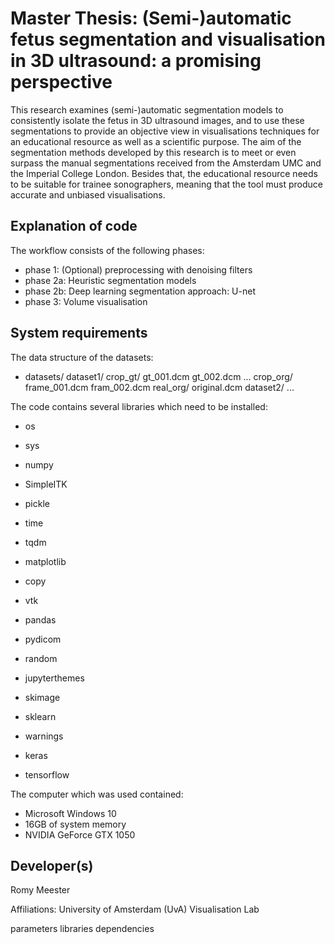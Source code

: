 # Master Thesis: (Semi-)automatic fetus segmentation and visualisation in 3D ultrasound: a promising perspective
This research examines (semi-)automatic segmentation models to consistently isolate the fetus in 3D ultrasound images, and to use these segmentations to provide an objective view in visualisations techniques for an educational resource as well as a scientific purpose. The aim of the segmentation methods developed by this research is to meet or even surpass the manual segmentations received from the Amsterdam UMC and the Imperial College London. Besides that, the educational resource needs to be suitable for trainee sonographers, meaning that the tool must produce accurate and unbiased visualisations.

## Explanation of code
The workflow consists of the following phases: 
- phase 1: (Optional) preprocessing with denoising filters
- phase 2a: Heuristic segmentation models
- phase 2b: Deep learning segmentation approach: U-net
- phase 3: Volume visualisation

## System requirements 
The data structure of the datasets: 
- datasets/ 
   dataset1/ 
    crop_gt/
     gt_001.dcm
     gt_002.dcm
     ...
    crop_org/
     frame_001.dcm
     fram_002.dcm
    real_org/
     original.dcm
   dataset2/
    ...

The code contains several libraries which need to be installed: 
- os
- sys
- numpy 
- SimpleITK 
- pickle
- time
- tqdm
- matplotlib
- copy
- vtk
- pandas

- pydicom
- random
- jupyterthemes
- skimage
- sklearn
- warnings
- keras
- tensorflow

The computer which was used contained: 
- Microsoft Windows 10
- 16GB of system memory
- NVIDIA GeForce GTX 1050 

## Developer(s)
Romy Meester

Affiliations: University of Amsterdam (UvA)
Visualisation Lab


 
parameters 
libraries
dependencies
